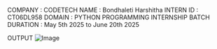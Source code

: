 COMPANY : CODETECH
NAME : Bondhaleti Harshitha
INTERN ID : CT06DL958
DOMAIN : PYTHON PROGRAMMING INTERNSHIP
BATCH DURATION : May 5th 2025 to June 20th 2025 





OUTPUT
![Image](https://github.com/user-attachments/assets/248a252b-3827-4f95-bfe1-7687d3b7ab93)

